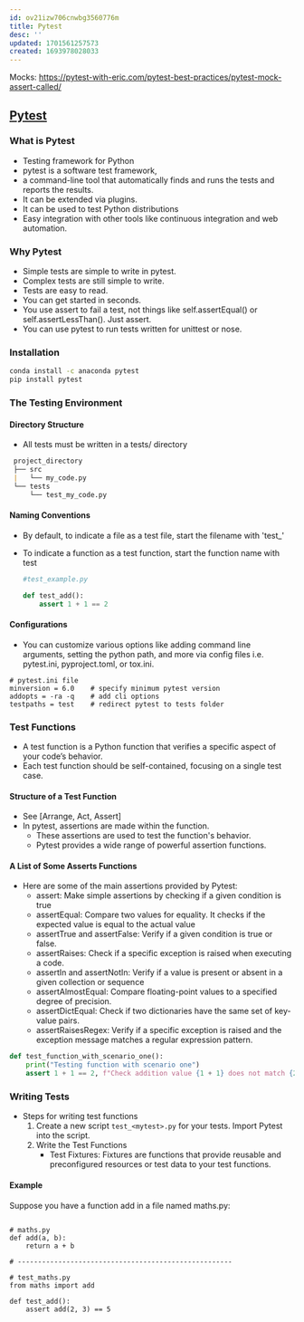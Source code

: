 ```yaml
---
id: ov21izw706cnwbg3560776m
title: Pytest
desc: ''
updated: 1701561257573
created: 1693978028033
---
```

Mocks: https://pytest-with-eric.com/pytest-best-practices/pytest-mock-assert-called/

## [Pytest](https://medium.com/@pragprog/table-of-contents-86377afafc57)

### What is Pytest

- Testing framework for Python
- pytest is a software test framework,
- a command-line tool that automatically finds and runs the tests and reports the results.
- It can be extended via plugins.
- It can be used to test Python distributions
- Easy integration with other tools like continuous integration and web automation.

### Why Pytest

- Simple tests are simple to write in pytest.
- Complex tests are still simple to write.
- Tests are easy to read.
- You can get started in seconds.
- You use assert to fail a test, not things like self.assertEqual() or self.assertLessThan(). Just assert.
- You can use pytest to run tests written for unittest or nose.

### Installation

``` sh
conda install -c anaconda pytest
pip install pytest
```

### The Testing Environment

#### Directory Structure

- All tests must be written in a tests/ directory

``` md
 project_directory
 ├── src
 |   └── my_code.py
 └── tests
     └── test_my_code.py

```

#### Naming Conventions

- By default, to indicate a file as a test file, start the filename with 'test_'
- To indicate a function as a test function, start the function name with test

    ``` py
    #test_example.py

    def test_add():
        assert 1 + 1 == 2
    ```

#### Configurations

- You can customize various options like adding command line arguments, setting the python path, and more via  config files i.e. pytest.ini, pyproject.toml, or tox.ini.

``` raw
# pytest.ini file
minversion = 6.0    # specify minimum pytest version
addopts = -ra -q    # add cli options
testpaths = test    # redirect pytest to tests folder
```

### Test Functions

- A test function is a Python function that verifies a specific aspect of your code’s behavior.
- Each test function should be self-contained, focusing on a single test case.

#### Structure of a Test Function

- See [Arrange, Act, Assert]
- In pytest, assertions are made within the function.
  - These assertions are used to test the function's behavior.
  - Pytest provides a wide range of powerful assertion functions.

#### A List of Some Asserts Functions

- Here are some of the main assertions provided by Pytest:
  - assert: Make simple assertions by checking if a given condition is true
  - assertEqual: Compare two values for equality. It checks if the expected value is equal to the actual value
  - assertTrue and assertFalse: Verify if a given condition is true or false.
  - assertRaises: Check if a specific exception is raised when executing a code.
  - assertIn and assertNotIn: Verify if a value is present or absent in a given collection or sequence
  - assertAlmostEqual: Compare floating-point values to a specified degree of precision.
  - assertDictEqual: Check if two dictionaries have the same set of key-value pairs.
  - assertRaisesRegex: Verify if a specific exception is raised and the exception message matches a regular expression pattern.

``` py
def test_function_with_scenario_one():
    print("Testing function with scenario one")
    assert 1 + 1 == 2, f"Check addition value {1 + 1} does not match {2}"
```

### Writing Tests

- Steps for writing test functions
  1. Create a new script `test_<mytest>.py` for your tests. Import Pytest into the script.
  2. Write the Test Functions
     - Test Fixtures: Fixtures are functions that provide reusable and preconfigured resources or test data to your test functions.

#### Example

Suppose you have a function add in a file named maths.py:

``` PY

# maths.py
def add(a, b):
    return a + b

# -----------------------------------------------------

# test_maths.py
from maths import add

def test_add():
    assert add(2, 3) == 5
```
